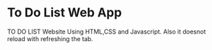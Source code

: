 # To Do List Web App
TO DO LIST Website Using HTML,CSS and Javascript.
Also it doesnot reload with refreshing the tab.

